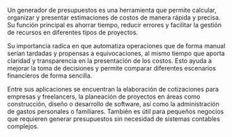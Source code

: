 Un generador de presupuestos es una herramienta que permite calcular, organizar y presentar estimaciones de costos de manera rápida y precisa. Su función principal es ahorrar tiempo, reducir errores y facilitar la gestión de recursos en diferentes tipos de proyectos.

Su importancia radica en que automatiza operaciones que de forma manual serían tardadas y propensas a equivocaciones, al mismo tiempo que aporta claridad y transparencia en la presentación de los costos. Esto ayuda a mejorar la toma de decisiones y permite comparar diferentes escenarios financieros de forma sencilla.

Entre sus aplicaciones se encuentran la elaboración de cotizaciones para empresas y freelancers, la planeación de proyectos en áreas como construcción, diseño o desarrollo de software, así como la administración de gastos personales o familiares. También es útil para pequeños negocios que requieren generar presupuestos sin necesidad de sistemas contables complejos.
